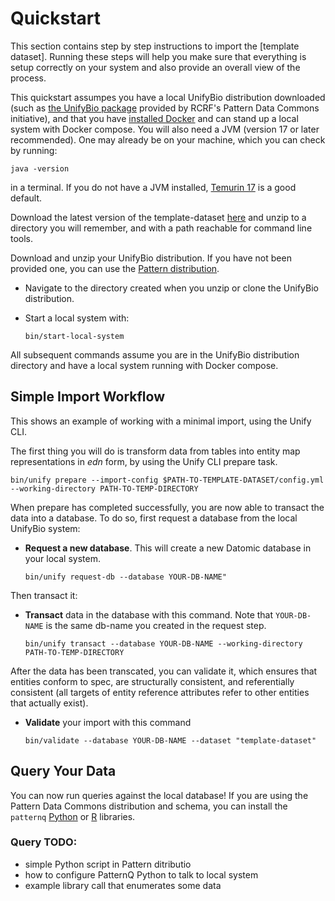 # Quickstart

This section contains step by step instructions to import the
[template dataset]. Running these steps will help you make sure that everything is setup correctly on your system and also provide an overall view of the process.

This quickstart assumpes you have a local UnifyBio distribution downloaded (such as 
[the UnifyBio package](TODO)
provided by RCRF's Pattern Data Commons initiative),
and that you have [installed Docker](https://docs.docker.com/)
and can stand up a local system with Docker compose. You will also need a JVM
(version 17 or later recommended). One may already be on your machine, which you can check by running:

```
java -version
```

in a terminal. If you do not have a JVM installed,  [Temurin 17](https://adoptium.net/installation/)
is a good default.

Download the latest version of the template-dataset
[here](https://github.com/vendekagon-labs/unify/tree/main/test/resources/systems/candel/template-dataset) and unzip to a directory you will
remember, and with a path reachable for command line tools.

Download and unzip your UnifyBio distribution. If you have not been provided one, you can use
the [Pattern distribution](https://github.com/RCRF/data-commons-workshop-env).

- Navigate to the directory created when you unzip or clone the UnifyBio distribution.
- Start a local system with:

    ```
    bin/start-local-system
    ```

All subsequent commands assume you are in the UnifyBio distribution directory and have a local system
running with Docker compose.

## Simple Import Workflow

This shows an example of working with a minimal import, using the Unify CLI.

The first thing you will do is transform data from tables into entity map representations in _edn_ form,
by using the Unify CLI prepare task.

  ```bin/unify prepare --import-config $PATH-TO-TEMPLATE-DATASET/config.yml --working-directory PATH-TO-TEMP-DIRECTORY```

When prepare has completed successfully, you are now able to transact the data into a database.
To do so, first request a database from the local UnifyBio system:

- **Request a new database**. This will create a new Datomic database in your local system.

  ```bin/unify request-db --database YOUR-DB-NAME"```

Then transact it:

- **Transact** data in the database with this command. Note that `YOUR-DB-NAME` is the same db-name you created in the request step.

  ```bin/unify transact --database YOUR-DB-NAME --working-directory PATH-TO-TEMP-DIRECTORY```

After the data has been transcated, you can validate it, which ensures that entities conform to spec,
are structurally consistent, and referentially consistent (all targets of entity reference
attributes refer to other entities that actually exist).

- **Validate** your import with this command

  ```bin/validate --database YOUR-DB-NAME --dataset "template-dataset"```

## Query Your Data

You can now run queries against the local database! If you are using the Pattern Data Commons distribution and schema,
you can install the `patternq` [Python](https://github.com/rcrf/patternq)
or [R](https://github.com/CANDELbio/wick) libraries.

### Query TODO:

- simple Python script in Pattern ditributio
- how to configure PatternQ Python to talk to local system
- example library call that enumerates some data
